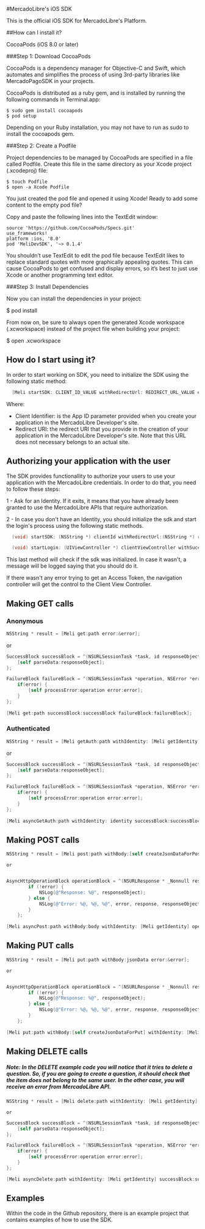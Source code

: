 #MercadoLibre's iOS SDK

This is the official iOS SDK for MercadoLibre's Platform.

##How can I install it?

CocoaPods (iOS 8.0 or later)

###Step 1: Download CocoaPods

CocoaPods is a dependency manager for Objective-C and Swift, which automates and simplifies the process of using 3rd-party libraries like MercadoPagoSDK in your projects.

CocoaPods is distributed as a ruby gem, and is installed by running the following commands in Terminal.app:

```
$ sudo gem install cocoapods
$ pod setup
```
Depending on your Ruby installation, you may not have to run as sudo to install the cocoapods gem.

###Step 2: Create a Podfile

Project dependencies to be managed by CocoaPods are specified in a file called Podfile. Create this file in the same directory as your Xcode project (.xcodeproj) file:
```
$ touch Podfile
$ open -a Xcode Podfile
```
You just created the pod file and opened it using Xcode! Ready to add some content to the empty pod file?

Copy and paste the following lines into the TextEdit window:
```
source 'https://github.com/CocoaPods/Specs.git'
use_frameworks!
platform :ios, '8.0'
pod 'MeliDevSDK', '~> 0.1.4'
```
You shouldn’t use TextEdit to edit the pod file because TextEdit likes to replace standard quotes with more graphically appealing quotes. This can cause CocoaPods to get confused and display errors, so it’s best to just use Xcode or another programming text editor.

###Step 3: Install Dependencies

Now you can install the dependencies in your project:

$ pod install

From now on, be sure to always open the generated Xcode workspace (.xcworkspace) instead of the project file when building your project:

$ open <YourProjectName>.xcworkspace
     
## How do I start using it?

In order to start working on SDK, you need to initialize the SDK using the following static method:

```objective-c
  [Meli startSDK: CLIENT_ID_VALUE withRedirectUrl: REDIRECT_URL_VALUE error:&error];
```

Where:
 - Client Identifier: is the App ID parameter provided when you create your application in the MercadoLibre Developer's site.
 - Redirect URI: the redirect URI that you provide in the creation of your application in the MercadoLibre Developer's site. 
 Note that this URL does not necessary belongs to an actual site.
      
## Authorizing your application with the user

The SDK provides functionallity to authorize your users to use your application with the MercadoLibre credentials. 
In order to do that, you need to follow these steps:

1 - Ask for an Identity. If it exits, it means that you have already been granted to use the MercadoLibre APIs that require 
authorization.
      
2 - In case you don't have an Identity, you should initialize the sdk and start the login's process using the following static methods.

```objective-c
  (void) startSDK: (NSString *) clientId withRedirectUrl:(NSString *) redirectUrl error:(NSError **) error;
```

```objective-c
  (void) startLogin: (UIViewController *) clientViewController withSuccesBlock: (void (^)()) successBlock withErrorBlock: (void (^)(NSString *)) errorBlock;
```

This last method will check if the sdk was initialized. In case it wasn't, a message will be logged saying that you should do it.

If there wasn't any error trying to get an Access Token, the navigation controller will get the control to the Client View Controller.

## Making GET calls

### Anonymous

```objective-c
NSString * result = [Meli get:path error:&error];
```
  or

```objective-c
SuccessBlock successBlock = ^(NSURLSessionTask *task, id responseObject) {
    [self parseData:responseObject];
};

FailureBlock failureBlock = ^(NSURLSessionTask *operation, NSError *error) {
    if(error) {
        [self processError:operation error:error];
    }
};
    
[Meli get:path successBlock:successBlock failureBlock:failureBlock];
```

### Authenticated

```objective-c
NSString * result = [Meli getAuth:path withIdentity: [Meli getIdentity] error: &error];
```
  or

```objective-c
SuccessBlock successBlock = ^(NSURLSessionTask *task, id responseObject) {
    [self parseData:responseObject];
};

FailureBlock failureBlock = ^(NSURLSessionTask *operation, NSError *error) {
    if(error) {
        [self processError:operation error:error];
    }
};
    
[Meli asyncGetAuth:path withIdentity: identity successBlock:successBlock failureBlock:failureBlock];
```

## Making POST calls

```objective-c
NSString * result = [Meli post:path withBody:[self createJsonDataForPost] withIdentity: [Meli getIdentity] error:&error];
```
    or

```objective-c

AsyncHttpOperationBlock operationBlock = ^(NSURLResponse * _Nonnull response, id  _Nullable responseObject, NSError * _Nullable error) {
        if (!error) {
            NSLog(@"Response: %@", responseObject);
        } else {
            NSLog(@"Error: %@, %@, %@", error, response, responseObject);
        }
    };
    
[Meli asyncPost:path withBody:body withIdentity: [Meli getIdentity] operationBlock:operationBlock];
```

## Making PUT calls

```objective-c
NSString * result = [Meli put:path withBody:jsonData error:&error];
```
    or

```objective-c

AsyncHttpOperationBlock operationBlock = ^(NSURLResponse * _Nonnull response, id  _Nullable responseObject, NSError * _Nullable error) {
        if (!error) {
            NSLog(@"Response: %@", responseObject);
        } else {
            NSLog(@"Error: %@, %@, %@", error, response, responseObject);
        }
    };
    
[Meli put:path withBody:[self createJsonDataForPut] withIdentity: [Meli getIdentity] error:&error];
```

## Making DELETE calls

##### Note: In the DELETE example code you will notice that it tries to delete a question. So, if you are going to create a question, it should check that the item does not belong to the same user. In the other case, you will receive an error from MercadoLibre API.

```objective-c
NSString * result = [Meli delete:path withIdentity: [Meli getIdentity] error:&error];
```

    or

```objective-c
SuccessBlock successBlock = ^(NSURLSessionTask *task, id responseObject) {
    [self parseData:responseObject];
};

FailureBlock failureBlock = ^(NSURLSessionTask *operation, NSError *error) {
    if(error) {
        [self processError:operation error:error];
    }
};

[Meli asyncDelete:path withIdentity: [Meli getIdentity] successBlock:successBlock failureBlock:failureBlock];
```

## Examples

Within the code in the Github repository, there is an example project that contains examples of how to use the SDK.